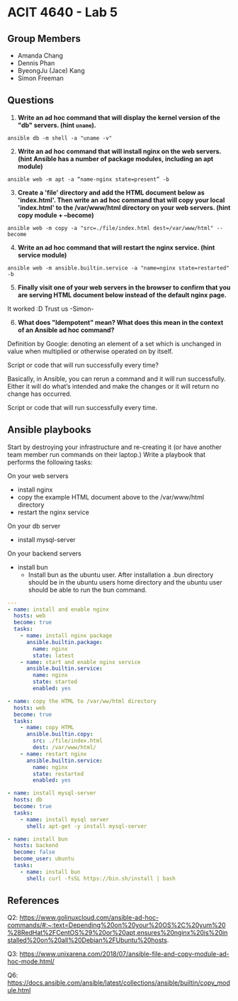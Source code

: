 # ACIT 4640 - Lab 5 

## Group Members
* Amanda Chang 
* Dennis Phan 
* ByeongJu (Jace) Kang 
* Simon Freeman

## Questions 

1. **Write an ad hoc command that will display the kernel version of the "db" servers. (hint `uname`).**

``` 
ansible db -m shell -a "uname -v" 
```

2. **Write an ad hoc command that will install nginx on the web servers. (hint Ansible has a number of package modules, including an apt module)**

```	
ansible web -m apt -a “name-nginx state=present” -b
```

3. **Create a 'file' directory and add the HTML document below as 'index.html'. Then write an ad hoc command that will copy your local 'index.html' to the /var/www/html directory on your web servers. (hint copy module + –become)**

```
ansible web -m copy -a "src=./file/index.html dest=/var/www/html" --become
```

4. **Write an ad hoc command that will restart the nginx service. (hint service module)**

```
ansible web -m ansible.builtin.service -a "name=nginx state=restarted" -b
```

5. **Finally visit one of your web servers in the browser to confirm that you are serving HTML document below instead of the default nginx page.**

It worked :D Trust us -Simon-

6. **What does "Idempotent" mean? What does this mean in the context of an Ansible ad hoc command?**

Definition by Google: denoting an element of a set which is unchanged in value when multiplied or otherwise operated on by itself.

Script or code that will run successfully every time?

Basically, in Ansible, you can rerun a command and it will run successfully. Either it will do what’s intended and make the changes or it will return no change has occurred.

Script or code that will run successfully every time.

## Ansible playbooks

Start by destroying your infrastructure and re-creating it (or have another team member run commands on their laptop.)
Write a playbook that performs the following tasks:

On your web servers
* install nginx
* copy the example HTML document above to the /var/www/html directory
* restart the nginx service

On your db server
* install mysql-server

On your backend servers
* install bun
    * Install bun as the ubuntu user. After installation a .bun directory should be in the ubuntu users home directory and the ubuntu user should be able to run the bun command.

```YAML
---
- name: install and enable nginx
  hosts: web
  become: true
  tasks:
    - name: install nginx package
      ansible.builtin.package:
        name: nginx
        state: latest
    - name: start and enable nginx service
      ansible.builtin.service:
        name: nginx
        state: started
        enabled: yes

- name: copy the HTML to /var/ww/html directory
  hosts: web
  become: true
  tasks:
    - name: copy HTML
      ansible.builtin.copy:
        src: ./file/index.html
        dest: /var/www/html/
    - name: restart nginx
      ansible.builtin.service:
        name: nginx
        state: restarted
        enabled: yes

- name: install mysql-server
  hosts: db
  become: true
  tasks:
    - name: install mysql server
      shell: apt-get -y install mysql-server

- name: install bun
  hosts: backend
  become: false
  become_user: ubuntu
  tasks:
    - name: install bun
      shell: curl -fsSL https://bin.sh/install | bash
```

## References

Q2: https://www.golinuxcloud.com/ansible-ad-hoc-commands/#:~:text=Depending%20on%20your%20OS%2C%20yum%20%28RedHat%2FCentOS%29%20or%20apt,ensures%20nginx%20is%20installed%20on%20all%20Debian%2FUbuntu%20hosts.

Q3: https://www.unixarena.com/2018/07/ansible-file-and-copy-module-ad-hoc-mode.html/

Q6: https://docs.ansible.com/ansible/latest/collections/ansible/builtin/copy_module.html
